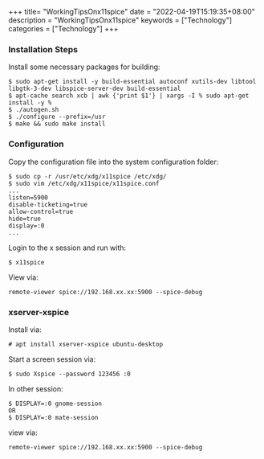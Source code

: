 +++
title= "WorkingTipsOnx11spice"
date = "2022-04-19T15:19:35+08:00"
description = "WorkingTipsOnx11spice"
keywords = ["Technology"]
categories = ["Technology"]
+++
### Installation Steps
Install some necessary packages for building:    

```
$ sudo apt-get install -y build-essential autoconf xutils-dev libtool libgtk-3-dev libspice-server-dev build-essential
$ apt-cache search xcb | awk {'print $1'} | xargs -I % sudo apt-get install -y %
$ ./autogen.sh
$ ./configure --prefix=/usr
$ make && sudo make install
```
### Configuration
Copy the configuration file into the system configuration folder:    

```
$ sudo cp -r /usr/etc/xdg/x11spice /etc/xdg/
$ sudo vim /etc/xdg/x11spice/x11spice.conf 
...
listen=5900
disable-ticketing=true
allow-control=true
hide=true
display=:0
...
```
Login to the x session and run with:   

```
$ x11spice
```
View via:    

```
remote-viewer spice://192.168.xx.xx:5900 --spice-debug
```
### xserver-xspice
Install via:    

```
# apt install xserver-xspice ubuntu-desktop
```
Start a screen session via:    

```
$ sudo Xspice --password 123456 :0
```
In other session:    

```
$ DISPLAY=:0 gnome-session
OR
$ DISPLAY=:0 mate-session
```
view via:   

```
remote-viewer spice://192.168.xx.xx:5900 --spice-debug
```
